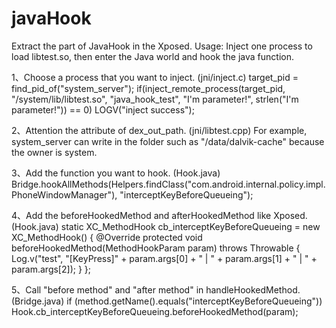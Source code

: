 # javaHook
Extract the part of JavaHook in the Xposed. Usage: Inject one process to load libtest.so, then enter the Java world and hook the java function.

1、Choose a process that you want to inject.
    (jni/inject.c)
    target_pid = find_pid_of("system_server");
    if(inject_remote_process(target_pid, "/system/lib/libtest.so", "java_hook_test", "I'm parameter!", strlen("I'm parameter!")) == 0)
		  LOGV("inject success");
		
2、Attention the attribute of dex_out_path.
    (jni/libtest.cpp)
    For example, system_server can write in the folder such as "/data/dalvik-cache" because the owner is system.
  
3、Add the function you want to hook.
    (Hook.java)
    Bridge.hookAllMethods(Helpers.findClass("com.android.internal.policy.impl.PhoneWindowManager"), "interceptKeyBeforeQueueing");
  
4、Add the beforeHookedMethod and afterHookedMethod like Xposed.
    (Hook.java)
    static XC_MethodHook cb_interceptKeyBeforeQueueing = new XC_MethodHook() {
  		@Override
  		protected void beforeHookedMethod(MethodHookParam param)
  				throws Throwable {
  			Log.v("test", "[KeyPress]" + param.args[0] + " | " + param.args[1]
  					+ " | " + param.args[2]);
  		}
  	};

5、Call "before method" and "after method" in handleHookedMethod.
    (Bridge.java)
    if (method.getName().equals("interceptKeyBeforeQueueing"))
		  Hook.cb_interceptKeyBeforeQueueing.beforeHookedMethod(param);	
